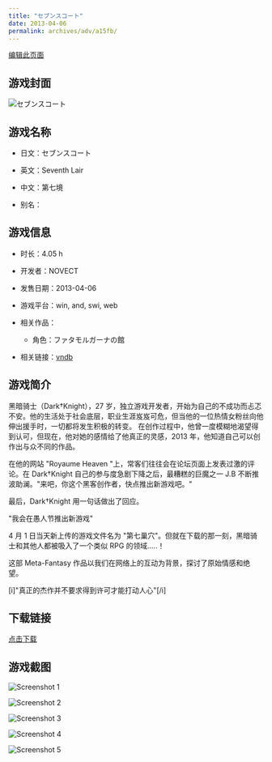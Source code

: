 ```yaml
---
title: "セブンスコート"
date: 2013-04-06
permalink: archives/adv/a15fb/
---
```

[编辑此页面](https://github.com/ACG-3/ADV3-source/blob/main/source/_posts/%E3%82%BB%E3%83%96%E3%83%B3%E3%82%B9%E3%82%B3%E3%83%BC%E3%83%88.md)

## 游戏封面

![セブンスコート](https://pan.timero.xyz/d/onedrive/img_lib_001/%E3%82%BB%E3%83%96%E3%83%B3%E3%82%B9%E3%82%B3%E3%83%BC%E3%83%88_cover.avif)


## 游戏名称

- 日文：セブンスコート
- 英文：Seventh Lair
- 中文：第七境

- 别名：


## 游戏信息

- 时长：4.05 h
- 开发者：NOVECT
- 发售日期：2013-04-06
- 游戏平台：win, and, swi, web
- 相关作品：
   - 角色：ファタモルガーナの館

- 相关链接：[vndb](https://vndb.org/v14878)


## 游戏简介

黑暗骑士（Dark†Knight），27 岁，独立游戏开发者，开始为自己的不成功而忐忑不安。他的生活处于社会底层，职业生涯岌岌可危，但当他的一位热情女粉丝向他伸出援手时，一切都将发生积极的转变。
在创作过程中，他曾一度模糊地渴望得到认可，但现在，他对她的感情给了他真正的灵感，2013 年，他知道自己可以创作出与众不同的作品。

在他的网站 "Royaume Heaven "上，常客们往往会在论坛页面上发表过激的评论。在 Dark†Knight 自己的参与度急剧下降之后，最糟糕的巨魔之一 J.B 不断推波助澜。"来吧，你这个黑客创作者，快点推出新游戏吧。"

最后，Dark†Knight 用一句话做出了回应。

"我会在愚人节推出新游戏"

4 月 1 日当天新上传的游戏文件名为 "第七巢穴"。但就在下载的那一刻，黑暗骑士和其他人都被吸入了一个类似 RPG 的领域.....！

这部 Meta-Fantasy 作品以我们在网络上的互动为背景，探讨了原始情感和绝望。

[i]"真正的杰作并不要求得到许可才能打动人心"[/i]




## 下载链接

[点击下载](https://pan.timero.xyz/onedrive/adv_lib_001/%E3%82%BB%E3%83%96%E3%83%B3%E3%82%B9%E3%82%B3%E3%83%BC%E3%83%88)


## 游戏截图


![Screenshot 1](https://pan.timero.xyz/d/onedrive/img_lib_001/%E3%82%BB%E3%83%96%E3%83%B3%E3%82%B9%E3%82%B3%E3%83%BC%E3%83%88_Screenshot_1.avif)

![Screenshot 2](https://pan.timero.xyz/d/onedrive/img_lib_001/%E3%82%BB%E3%83%96%E3%83%B3%E3%82%B9%E3%82%B3%E3%83%BC%E3%83%88_Screenshot_2.avif)

![Screenshot 3](https://pan.timero.xyz/d/onedrive/img_lib_001/%E3%82%BB%E3%83%96%E3%83%B3%E3%82%B9%E3%82%B3%E3%83%BC%E3%83%88_Screenshot_3.avif)

![Screenshot 4](https://pan.timero.xyz/d/onedrive/img_lib_001/%E3%82%BB%E3%83%96%E3%83%B3%E3%82%B9%E3%82%B3%E3%83%BC%E3%83%88_Screenshot_4.avif)

![Screenshot 5](https://pan.timero.xyz/d/onedrive/img_lib_001/%E3%82%BB%E3%83%96%E3%83%B3%E3%82%B9%E3%82%B3%E3%83%BC%E3%83%88_Screenshot_5.avif)

